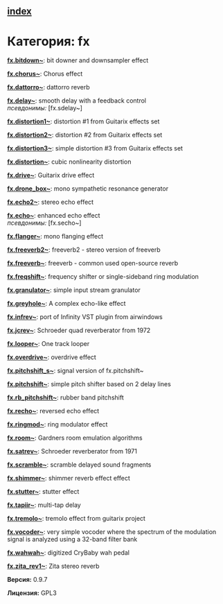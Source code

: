[index](index.html) 
---

# Категория: fx




[**fx.bitdown~**](fx.bitdown~.html): bit downer and downsampler effect 

[**fx.chorus~**](fx.chorus~.html): Chorus effect 

[**fx.dattorro~**](fx.dattorro~.html): dattorro reverb 

[**fx.delay~**](fx.delay~.html): smooth delay with a feedback control <br>
_псевдонимы:_ \[fx.sdelay~\]


[**fx.distortion1~**](fx.distortion1~.html): distortion #1 from Guitarix effects set 

[**fx.distortion2~**](fx.distortion2~.html): distortion #2 from Guitarix effects set 

[**fx.distortion3~**](fx.distortion3~.html): simple distortion #3 from Guitarix effects set 

[**fx.distortion~**](fx.distortion~.html): cubic nonlinearity distortion 

[**fx.drive~**](fx.drive~.html): Guitarix drive effect 

[**fx.drone_box~**](fx.drone_box~.html): mono sympathetic resonance generator 

[**fx.echo2~**](fx.echo2~.html): stereo echo effect 

[**fx.echo~**](fx.echo~.html): enhanced echo effect <br>
_псевдонимы:_ \[fx.secho~\]


[**fx.flanger~**](fx.flanger~.html): mono flanging effect 

[**fx.freeverb2~**](fx.freeverb2~.html): freeverb2 - stereo version of freeverb 

[**fx.freeverb~**](fx.freeverb~.html): freeverb - common used open-source reverb 

[**fx.freqshift~**](fx.freqshift~.html): frequency shifter or single-sideband ring modulation 

[**fx.granulator~**](fx.granulator~.html): simple input stream granulator 

[**fx.greyhole~**](fx.greyhole~.html): A complex echo-like effect 

[**fx.infrev~**](fx.infrev~.html): port of Infinity VST plugin from airwindows 

[**fx.jcrev~**](fx.jcrev~.html): Schroeder quad reverberator from 1972 

[**fx.looper~**](fx.looper~.html): One track looper 

[**fx.overdrive~**](fx.overdrive~.html): overdrive effect 

[**fx.pitchshift_s~**](fx.pitchshift_s~.html): signal version of fx.pitchshift~ 

[**fx.pitchshift~**](fx.pitchshift~.html): simple pitch shifter based on 2 delay lines 

[**fx.rb_pitchshift~**](fx.rb_pitchshift~.html): rubber band pitchshift 

[**fx.recho~**](fx.recho~.html): reversed echo effect 

[**fx.ringmod~**](fx.ringmod~.html): ring modulator effect 

[**fx.room~**](fx.room~.html): Gardners room emulation algorithms 

[**fx.satrev~**](fx.satrev~.html): Schroeder reverberator from 1971 

[**fx.scramble~**](fx.scramble~.html): scramble delayed sound fragments 

[**fx.shimmer~**](fx.shimmer~.html): shimmer reverb effect effect 

[**fx.stutter~**](fx.stutter~.html): stutter effect 

[**fx.tapiir~**](fx.tapiir~.html): multi-tap delay 

[**fx.tremolo~**](fx.tremolo~.html): tremolo effect from guitarix project 

[**fx.vocoder~**](fx.vocoder~.html): very simple vocoder where the spectrum of the modulation signal is analyzed using a 32-band filter bank 

[**fx.wahwah~**](fx.wahwah~.html): digitized CryBaby wah pedal 

[**fx.zita_rev1~**](fx.zita_rev1~.html): Zita stereo reverb 


**Версия:** 0.9.7

**Лицензия:** GPL3

